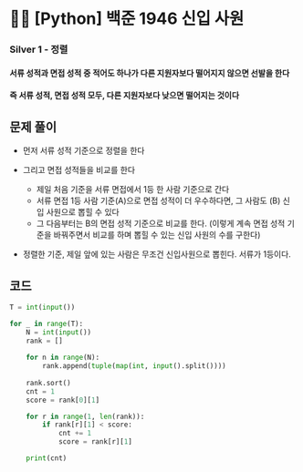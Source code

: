 # 🧑‍💻 [Python] 백준 1946 신입 사원

### Silver 1 - 정렬



#### 서류 성적과 면접 성적 중 적어도 하나가 다른 지원자보다 떨어지지 않으면 선발을 한다

#### 즉 서류 성적, 면접 성적 모두, 다른 지원자보다 낮으면 떨어지는 것이다



## 문제 풀이

- 먼저 서류 성적 기준으로 정렬을 한다
- 그리고 면접 성적들을 비교를 한다
  - 제일 처음 기준을 서류 면접에서 1등 한 사람 기준으로 간다
  - 서류 면접 1등 사람 기준(A)으로 면접 성적이 더 우수하다면, 그 사람도 (B) 신입 사원으로 뽑힐 수 있다
  - 그 다음부터는 B의 면접 성적 기준으로 비교를 한다. (이렇게 계속 면접 성적 기준을 바꿔주면서 비교를 하며 뽑힐 수 있는 신입 사원의 수를 구한다)

- 정렬한 기준, 제일 앞에 있는 사람은 무조건 신입사원으로 뽑힌다. 서류가 1등이다.



## 코드

```python
T = int(input())

for _ in range(T):
    N = int(input())
    rank = []
    
    for n in range(N):
        rank.append(tuple(map(int, input().split())))
    
    rank.sort()
    cnt = 1
    score = rank[0][1]

    for r in range(1, len(rank)):
        if rank[r][1] < score:
            cnt += 1 
            score = rank[r][1]

    print(cnt)
```


